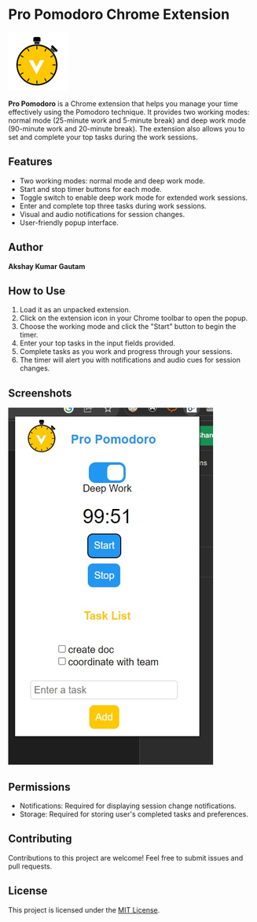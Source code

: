 # Pro Pomodoro Chrome Extension

![Pro Pomodoro Logo](images/pro.png)

**Pro Pomodoro** is a Chrome extension that helps you manage your time effectively using the Pomodoro technique. It provides two working modes: normal mode (25-minute work and 5-minute break) and deep work mode (90-minute work and 20-minute break). The extension also allows you to set and complete your top tasks during the work sessions.

## Features

- Two working modes: normal mode and deep work mode.
- Start and stop timer buttons for each mode.
- Toggle switch to enable deep work mode for extended work sessions.
- Enter and complete top three tasks during work sessions.
- Visual and audio notifications for session changes.
- User-friendly popup interface.

## Author

**Akshay Kumar Gautam**

## How to Use

1. Load it as an unpacked extension.
2. Click on the extension icon in your Chrome toolbar to open the popup.
3. Choose the working mode and click the "Start" button to begin the timer.
4. Enter your top tasks in the input fields provided.
5. Complete tasks as you work and progress through your sessions.
6. The timer will alert you with notifications and audio cues for session changes.

## Screenshots

![Pro Pomodoro Screenshot](images/screenshot.png)

## Permissions

- Notifications: Required for displaying session change notifications.
- Storage: Required for storing user's completed tasks and preferences.

## Contributing

Contributions to this project are welcome! Feel free to submit issues and pull requests.

## License

This project is licensed under the [MIT License](LICENSE).
